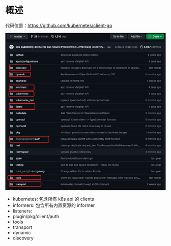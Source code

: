 # 概述

代码位置：https://github.com/kubernetes/client-go

![image-20230903151012563](assets/image-20230903151012563.png) 

- kubernetes: 包含所有 k8s api 的 clients
- informers: 包含所有内置资源的 informer
- listeners:
- plugin/pkg/client/auth
- tools
- transport
- dynamic
- discovery

